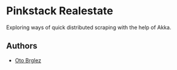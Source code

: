 # Pinkstack Realestate

Exploring ways of quick distributed scraping with the help of Akka.

## Authors

- [Oto Brglez](https://github.com/otobrglez)
